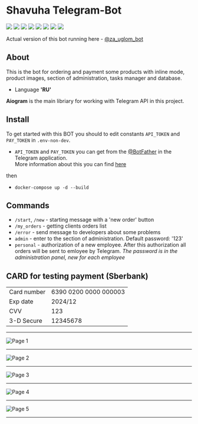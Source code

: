 # Shavuha Telegram-Bot
![](https://img.shields.io/badge/Python-v3.9-green) ![](https://img.shields.io/badge/Aiogram-v2.25.1-blue) ![](https://img.shields.io/badge/SQLAlchemy-v2.0-yellow) ![](https://img.shields.io/badge/PostgreSQL-v16-blue) 
![](https://img.shields.io/badge/Redis-v5.0-red) ![](https://img.shields.io/badge/Celery-v5.3-green) 
![](https://img.shields.io/badge/Alembic-v2.0-violet) ![](https://img.shields.io/badge/Docker-blue)  

Actual version of this bot running here - [@za_uglom_bot](https://t.me/za_uglom_bot)

## About
This is the bot for ordering and payment some products with inline mode, product images, section of administration, tasks manager and database.
* Language **'RU'**

**Aiogram** is the main libriary for working with Telegram API in this project.

## Install
To get started with this BOT you should to edit constants `API_TOKEN` and `PAY_TOKEN` in `.env-non-dev`.
* `API_TOKEN` and `PAY_TOKEN` you can get from the [@BotFather](https://t.me/BotFather) in the Telegram application.  
More information about this you can find [here](https://core.telegram.org/bots/tutorial)  

then

* `docker-compose up -d --build`

## Commands
* `/start`, `/new` - starting message with a 'new order' button
* `/my_orders` - getting clients orders list
* `/error` - send message to developers about some problems
* `admin` - enter to the section of administration. Default password: '123'
* `personal` - authorization of a new employee. After this authorization all orders will be sent to emloyee by Telegram. *The password is in the administration panel, new for each employee*

## CARD for testing payment (Sberbank)
<table>
  <tbody>
    <tr>
      <td>Card number</td>
      <td>6390 0200 0000 000003</td>
    </tr>
    <tr>
      <td>Exp date</td>
      <td>2024/12</td>
    </tr>
    <tr>
      <td>CVV</td>
      <td>123</td>
    </tr>
    <tr>
      <td>3-D Secure</td>
      <td>12345678</td>
    </tr>
  </tbody>
</table>
<hr />
<img src="https://github.com/NormanwOw/Shavuha-telegram-bot/assets/118648914/df5b987e-879c-4155-b78d-97910855c5bf" alt="Page 1">
<hr />
<img src="https://github.com/NormanwOw/Shavuha-telegram-bot/assets/118648914/5372081a-6a5b-46fd-9293-12f3ba6eee31" alt="Page 2">
<hr />
<img src="https://github.com/NormanwOw/Shavuha-telegram-bot/assets/118648914/480a7480-03c8-4c04-88cd-be3ad71b79a3" alt="Page 3">
<hr />
<img src="https://github.com/NormanwOw/Shavuha-telegram-bot/assets/118648914/97ef51ee-58e3-46b8-9688-31467c615bff" alt="Page 4">
<hr />
<img src="https://github.com/NormanwOw/Shavuha-telegram-bot/assets/118648914/f1cf2914-b0e4-49fb-8428-a3348447417e" alt="Page 5">
<hr />



